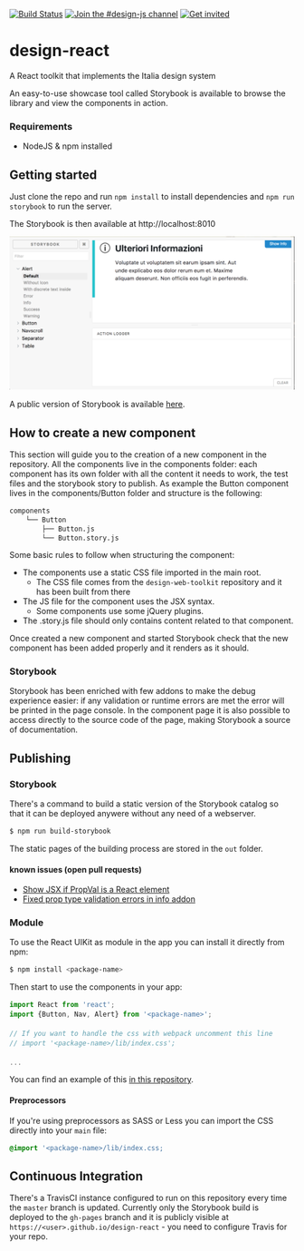 
[![Build Status](https://travis-ci.org/italia/design-react.svg?branch=master)](https://travis-ci.org/italia/design-react)
[![Join the #design-js channel](https://img.shields.io/badge/Slack%20channel-%23design--js-blue.svg)](https://developersitalia.slack.com/messages/C7VPAUVB3/)
[![Get invited](https://slack.developers.italia.it/badge.svg)](https://slack.developers.italia.it/)


# design-react
A React toolkit that implements the Italia design system

An easy-to-use showcase tool called Storybook is available to browse the library and view the components in action.


### Requirements


* NodeJS & npm installed


## Getting started

Just clone the repo and run `npm install` to install dependencies and `npm run storybook` to run the server.

The Storybook is then available at http://localhost:8010

![storybook](/doc/storybook.png?raw=true)

A public version of Storybook is available [here](https://roma-js.github.io/design-react).

## How to create a new component

This section will guide you to the creation of a new component in the repository.
All the components live in the components folder: each component has its own folder with all the content it needs to work, the test files and the storybook story to publish.
As example the Button component lives in the components/Button folder and structure is the following:

```
components
    └── Button
        ├── Button.js
        └── Button.story.js
```

Some basic rules to follow when structuring the component:

* The components use a static CSS file imported in the main root.
    * The CSS file comes from the `design-web-toolkit` repository and it has been built from there
* The JS file for the component uses the JSX syntax.
    * Some components use some jQuery plugins.
* The .story.js file should only contains content related to that component.


Once created a new component and started Storybook check that the new component has been added properly and it renders as it should.


### Storybook

Storybook has been enriched with few addons to make the debug experience easier: if any validation or runtime errors are met the error will be printed in the page console.
In the component page it is also possible to access directly to the source code of the page, making Storybook a source of documentation.


## Publishing


### Storybook

There's a command to build a static version of the Storybook catalog so that it can be deployed anywere without any need of a webserver.

```sh
$ npm run build-storybook
```

The static pages of the building process are stored in the `out` folder.

#### known issues (open pull requests)

  - [Show JSX if PropVal is a React element](https://github.com/storybooks/storybook/pull/1455)
  - [Fixed prop type validation errors in info addon](https://github.com/storybooks/storybook/pull/1374)

### Module

To use the React UIKit as module in the app you can install it directly from npm:

```sh
$ npm install <package-name>
```

Then start to use the components in your app:

```jsx
import React from 'react';
import {Button, Nav, Alert} from '<package-name>';

// If you want to handle the css with webpack uncomment this line
// import '<package-name>/lib/index.css';

...
```

You can find an example of this [in this repository](https://github.com/Roma-JS/design-react-demo).
#### Preprocessors

If you're using preprocessors as SASS or Less you can import the CSS directly into your `main` file:

```scss
@import '<package-name>/lib/index.css;
```

## Continuous Integration

There's a TravisCI instance configured to run on this repository every time the `master` branch is updated. Currently only the Storybook build is deployed to the `gh-pages` branch and it is publicly visible at `https://<user>.github.io/design-react` - you need to configure Travis for your repo.

